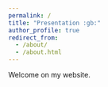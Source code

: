 ```yaml
---
permalink: /
title: "Presentation :gb:"
author_profile: true
redirect_from: 
  - /about/
  - /about.html
---
```


Welcome on my website.
